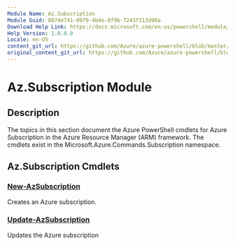 ```yaml
---
Module Name: Az.Subscription
Module Guid: 8074e741-0979-4b4e-8f9b-7243f213d98a
Download Help Link: https://docs.microsoft.com/en-us/powershell/module/az.subscription
Help Version: 1.0.0.0
Locale: en-US
content_git_url: https://github.com/Azure/azure-powershell/blob/master/src/Subscription/Subscription/help/Az.Subscription.md
original_content_git_url: https://github.com/Azure/azure-powershell/blob/master/src/Subscription/Subscription/help/Az.Subscription.md
---
```


# Az.Subscription Module
## Description
The topics in this section document the Azure PowerShell cmdlets for Azure Subscription in the Azure Resource Manager (ARM) framework. The cmdlets exist in the Microsoft.Azure.Commands.Subscription namespace.

## Az.Subscription Cmdlets
### [New-AzSubscription](New-AzSubscription.md)
Creates an Azure subscription.

### [Update-AzSubscription](Update-AzSubscription.md)
Updates the Azure subscription


